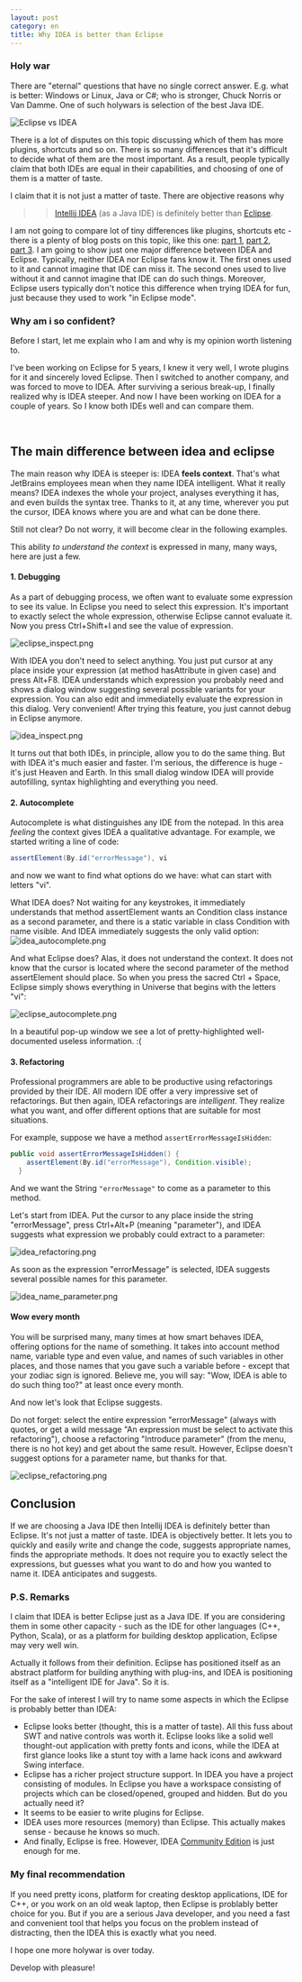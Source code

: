 ```yaml
---
layout: post
category: en
title: Why IDEA is better than Eclipse
---
```


### Holy war

There are "eternal" questions that have no single correct answer. E.g. what is better: Windows or Linux, Java or C#; who is stronger, Chuck Norris or Van Damme.
One of such holywars is selection of the best Java IDE.

<!--more-->
 
![Eclipse vs IDEA](/public/img/eclipse_vs_idea_eng.png)

There is a lot of disputes on this topic discussing which of them has more plugins, shortcuts and so on. 
There is so many differences that it's difficult to decide what of them are the most important. 
As a result, people typically claim that both IDEs are equal in their capabilities, and choosing of one of them is a matter of taste.

I claim that it is not just a matter of taste. There are objective reasons why
>> [Intellij IDEA](http://www.jetbrains.com/idea/) (as a Java IDE) is definitely better than [Eclipse](http://www.eclipse.org/).
 
I am not going to compare lot of tiny differences like plugins, shortcuts etc - there is a plenty of blog posts on 
this topic, like this one: [part 1](http://arhipov.blogspot.com/2011/06/whats-cool-in-intellijidea-part-i.html), 
[part 2](http://arhipov.blogspot.com/2011/07/whats-cool-in-intellijidea-part-ii-live.html),  
[part 3](http://arhipov.blogspot.com/2011/08/whats-cool-in-intellijidea-part-iii.html).
I am going to show just one major difference between IDEA and Eclipse. 
Typically, neither IDEA nor Eclipse fans know it. 
The first ones used to it and cannot imagine that IDE can miss it. 
The second ones used to live without it and cannot imagine that IDE can do such things. 
Moreover, Eclipse users typically don't notice this difference when trying IDEA for fun, just because they used to work "in Eclipse mode".

### Why am i so confident?

Before I start, let me explain who I am and why is my opinion worth listening to.

I've been working on Eclipse for 5 years, I knew it very well, I wrote plugins for it and sincerely loved Eclipse.
Then I switched to another company, and was forced to move to IDEA. 
After surviving a serious break-up, I finally realized why is IDEA steeper. 
And now I have been working on IDEA for a couple of years. So I know both IDEs well and can compare them.

<br>

## The main difference between idea and eclipse

The main reason why IDEA is steeper is: IDEA **feels context**. 
That's what JetBrains employees mean when they name IDEA intelligent. 
What it really means? IDEA indexes the whole your project, analyses everything it has, and even builds the syntax tree. 
Thanks to it, at any time, wherever you put the cursor, IDEA knows where you are and what can be done there.

Still not clear? Do not worry, it will become clear in the following examples.

This ability _to understand the context_ is expressed in many, many ways, here are just a few.

#### 1. Debugging
As a part of debugging process, we often want to evaluate some expression to see its value. In Eclipse you need to select this expression. It's important to exactly select the whole expression, otherwise Eclipse cannot evaluate it. Now you press Ctrl+Shift+I and see the value of expression.

![eclipse_inspect.png](/public/img/eclipse_inspect.png)

With IDEA you don't need to select anything. 
You just put cursor at any place inside your expression (at method hasAttribute in given case) and press Alt+F8. 
IDEA understands which expression you probably need and shows a dialog window suggesting several possible variants 
for your expression. You can also edit and immediatelly evaluate the expression in this dialog. 
Very convenient! After trying this feature, you just cannot debug in Eclipse anymore. 

![idea_inspect.png](/public/img/idea_inspect.png)

It turns out that both IDEs, in principle, allow you to do the same thing. But with IDEA it's much easier and faster. I'm serious, the difference is huge - it's just Heaven and Earth. In this small dialog window IDEA will provide autofilling, syntax highlighting and everything you need.

#### 2. Autocomplete
Autocomplete is what distinguishes any IDE from the notepad. In this area _feeling_ the context gives IDEA a qualitative advantage. For example, we started writing a line of code:

```java
assertElement(By.id("errorMessage"), vi
```

and now we want to find what options do we have: what can start with letters "vi".

What IDEA does? Not waiting for any keystrokes, it immediately understands that method assertElement wants an Condition class instance as a second parameter, and there is a static variable in class Condition with name visible. 
And IDEA immediately suggests the only valid option:
![idea_autocomplete.png](/public/img/idea_autocomplete.png)

And what Eclipse does? Alas, it does not understand the context. 
It does not know that the cursor is located where the second parameter of the method assertElement should place. 
So when you press the sacred Ctrl + Space, Eclipse simply shows everything in Universe that begins with the letters "vi":

![eclipse_autocomplete.png](/public/img/eclipse_autocomplete.png)

In a beautiful pop-up window we see a lot of pretty-highlighted well-documented useless information. :(

#### 3. Refactoring

Professional programmers are able to be productive using refactorings provided by their IDE. 
All modern IDE offer a very impressive set of refactorings. But then again, IDEA refactorings are _intelligent_.
They realize what you want, and offer different options that are suitable for most situations.

For example, suppose we have a method `assertErrorMessageIsHidden`:

```java
public void assertErrorMessageIsHidden() {
    assertElement(By.id("errorMessage"), Condition.visible);
  }
```
  
And we want the String `"errorMessage"` to come as a parameter to this method. 

Let's start from IDEA. Put the cursor to any place inside the string "errorMessage", press Ctrl+Alt+P 
(meaning "parameter"), and IDEA suggests what expression we probably could extract to a parameter:

![idea_refactoring.png](/public/img/idea_refactoring.png)

As soon as the expression "errorMessage" is selected, IDEA suggests several possible names for this parameter.

![idea_name_parameter.png](/public/img/idea_name_parameter.png)

#### Wow every month

You will be surprised many, many times at how smart behaves IDEA, offering options for the name of something. 
It takes into account method name, variable type and even value, and names of such variables in other places, and 
those names that you gave such a variable before - except that your zodiac sign is ignored. 
Believe me, you will say: "Wow, IDEA is able to do such thing too?" at least once every month.

And now let's look that Eclipse suggests. 

Do not forget: select the entire expression "errorMessage" (always with quotes, or get a wild message 
"An expression must be select to activate this refactoring"), choose a refactoring "Introduce parameter" 
(from the menu, there is no hot key) and get about the same result. However, Eclipse doesn't suggest options for a 
parameter name, but thanks for that.

![eclipse_refactoring.png](/public/img/eclipse_refactoring.png)

## Conclusion

If we are choosing a Java IDE then Intellij IDEA is definitely better than Eclipse. 
It's not just a matter of taste. IDEA is objectively better. 
It lets you to quickly and easily write and change the code, suggests appropriate names, finds the appropriate methods. 
It does not require you to exactly select the expressions, but guesses what you want to do and how you wanted to name it. 
IDEA anticipates and suggests.

### P.S. Remarks

I claim that IDEA is better Eclipse just as a Java IDE. If you are considering them in some other capacity - such as 
the IDE for other languages ​​(C++, Python, Scala), or as a platform for building desktop application, Eclipse may very well win.

Actually it follows from their definition. 
Eclipse has positioned itself as an abstract platform for building anything with plug-ins, and IDEA is positioning 
itself as a "intelligent IDE for Java". So it is.

For the sake of interest I will try to name some aspects in which the Eclipse is probably better than IDEA:

* Eclipse looks better (thought, this is a matter of taste). All this fuss about SWT and native controls was worth it. Eclipse looks like a solid well thought-out application with pretty fonts and icons, while the IDEA at first glance looks like a stunt toy with a lame hack icons and awkward Swing interface.
* Eclipse has a richer project structure support. In IDEA you have a project consisting of modules. In Eclipse you have a workspace consisting of projects which can be closed/opened, grouped and hidden. But do you actually need it?
* It seems to be easier to write plugins for Eclipse.
* IDEA uses more resources (memory) than Eclipse. This actually makes sense - because he knows so much.
* And finally, Eclipse is free. However, IDEA [Community Edition](http://www.jetbrains.com/idea/features/editions_comparison_matrix.html?IC) is just enough for me.

### My final recommendation

If you need pretty icons, platform for creating desktop applications, IDE for C++, or you work on an old weak laptop, 
then Eclipse is problably better choice for you. But if you are a serious Java developer, and you need a fast and 
convenient tool that helps you focus on the problem instead of distracting, then the IDEA this is exactly what you need. 

I hope one more holywar is over today.

Develop with pleasure!